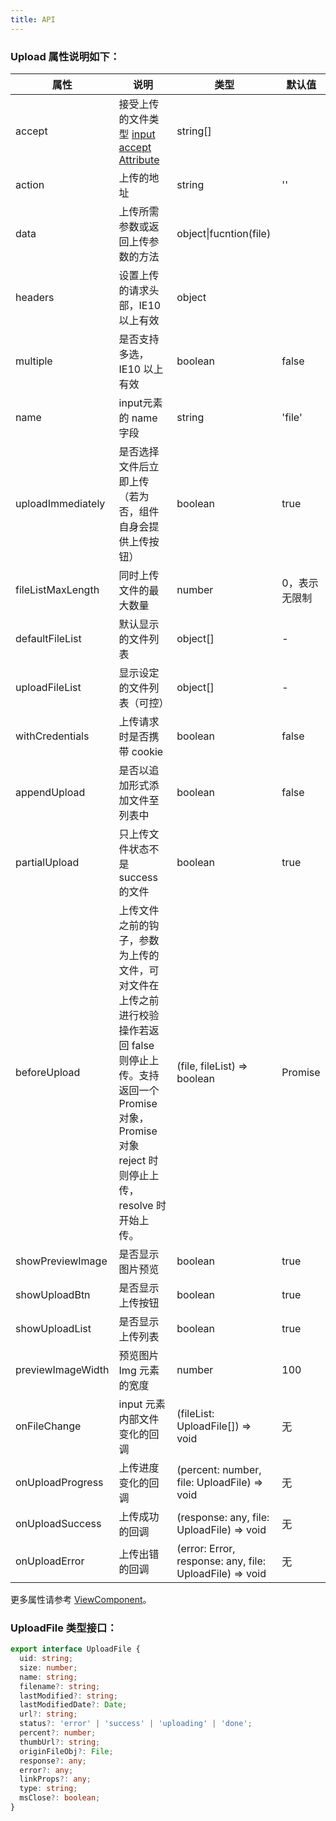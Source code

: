 ```yaml
---
title: API
---
```


### Upload 属性说明如下：

| 属性              | 说明                                                                                                                                                                           | 类型                                                      | 默认值          |
| ----------------- | ------------------------------------------------------------------------------------------------------------------------------------------------------------------------------ | --------------------------------------------------------- | --------------- |
| accept            | 接受上传的文件类型 [input accept Attribute](https://developer.mozilla.org/en-US/docs/Web/HTML/Element/input#attr-accept)                                                       | string[]                                                    |                 |
| action            | 上传的地址                                                                                                                                                                     | string                                                    | ''            |
| data              | 上传所需参数或返回上传参数的方法                                                                                                                                               | object\|fucntion(file)                                    |                 |
| headers           | 设置上传的请求头部，IE10 以上有效                                                                                                                                              | object                                                  |                 |
| multiple          | 是否支持多选，IE10 以上有效                                                                                                                                                    | boolean                                                 | false         |
| name              | input元素的 name 字段                                                                                                                                                      | string                                                    | 'file'        |
| uploadImmediately | 是否选择文件后立即上传（若为否，组件自身会提供上传按钮）                                                                                                                       | boolean                                                 | true          |
| fileListMaxLength | 同时上传文件的最大数量                                                                                                                                                         | number                                                  | 0，表示无限制 |
| defaultFileList   | 默认显示的文件列表                                                                                                                                                             | object[]                                                | -               |
| uploadFileList    | 显示设定的文件列表（可控）                                                                                                                                                     | object[]                                                | -               |
| withCredentials   | 上传请求时是否携带 cookie                                                                                                                                                      | boolean                                                 | false         |
| appendUpload      | 是否以追加形式添加文件至列表中                                                                                                                                                 | boolean                                                 | false         |
| partialUpload     | 只上传文件状态不是success的文件                                                                                                                                              | boolean                                                 | true          |
| beforeUpload      | 上传文件之前的钩子，参数为上传的文件，可对文件在上传之前进行校验操作若返回 false 则停止上传。支持返回一个 Promise 对象，Promise 对象 reject 时则停止上传，resolve 时开始上传。 | (file, fileList) => boolean | Promise                   | -               |
| showPreviewImage  | 是否显示图片预览                                                                                                                                                               | boolean                                                 | true          |
| showUploadBtn     | 是否显示上传按钮                                                                                                                                                               | boolean                                                 | true          |
| showUploadList    | 是否显示上传列表                                                                                                                                                               | boolean                                                 | true          |
| previewImageWidth | 预览图片 Img 元素的宽度                                                                                                                                                        | number                                                  | 100           |
| onFileChange      | input 元素内部文件变化的回调                                                                                                                                                   | (fileList: UploadFile[]) => void                        | 无              |
| onUploadProgress  | 上传进度变化的回调                                                                                                                                                             | (percent: number, file: UploadFile) => void             | 无              |
| onUploadSuccess   | 上传成功的回调                                                                                                                                                                 | (response: any, file: UploadFile) => void               | 无              |
| onUploadError     | 上传出错的回调                                                                                                                                                                 | (error: Error, response: any, file: UploadFile) => void | 无              |

更多属性请参考 [ViewComponent](/zh/procmp/abstract/ViewComponent)。

### UploadFile 类型接口：

```ts
export interface UploadFile {
  uid: string;
  size: number;
  name: string;
  filename?: string;
  lastModified?: string;
  lastModifiedDate?: Date;
  url?: string;
  status?: 'error' | 'success' | 'uploading' | 'done';
  percent?: number;
  thumbUrl?: string;
  originFileObj?: File;
  response?: any;
  error?: any;
  linkProps?: any;
  type: string;
  msClose?: boolean;
}
```
